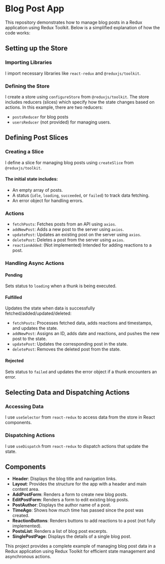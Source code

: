 # Blog Post App

This repository demonstrates how to manage blog posts in a Redux application using Redux Toolkit. Below is a simplified explanation of how the code works:

## Setting up the Store

### Importing Libraries

I import necessary libraries like `react-redux` and `@reduxjs/toolkit`.

### Defining the Store

I create a store using `configureStore` from `@reduxjs/toolkit`. The store includes reducers (slices) which specify how the state changes based on actions. In this example, there are two reducers:

- `postsReducer` for blog posts
- `usersReducer` (not provided) for managing users.

## Defining Post Slices

### Creating a Slice

I define a slice for managing blog posts using `createSlice` from `@reduxjs/toolkit`.

#### The initial state includes:

- An empty array of posts.
- A status (`idle`, `loading`, `succeeded`, or `failed`) to track data fetching.
- An error object for handling errors.

### Actions

- `fetchPosts`: Fetches posts from an API using `axios`.
- `addNewPost`: Adds a new post to the server using `axios`.
- `updatePost`: Updates an existing post on the server using `axios`.
- `deletePost`: Deletes a post from the server using `axios`.
- `reactionAdded`: (Not implemented) Intended for adding reactions to a post.

### Handling Async Actions

#### Pending

Sets status to `loading` when a thunk is being executed.

#### Fulfilled

Updates the state when data is successfully fetched/added/updated/deleted:

- `fetchPosts`: Processes fetched data, adds reactions and timestamps, and updates the state.
- `addNewPost`: Assigns an ID, adds date and reactions, and pushes the new post to the state.
- `updatePost`: Updates the corresponding post in the state.
- `deletePost`: Removes the deleted post from the state.

#### Rejected

Sets status to `failed` and updates the error object if a thunk encounters an error.

## Selecting Data and Dispatching Actions

### Accessing Data

I use `useSelector` from `react-redux` to access data from the store in React components.

### Dispatching Actions

I use `useDispatch` from `react-redux` to dispatch actions that update the state.

## Components

- **Header**: Displays the blog title and navigation links.
- **Layout**: Provides the structure for the app with a header and main content area.
- **AddPostForm**: Renders a form to create new blog posts.
- **EditPostForm**: Renders a form to edit existing blog posts.
- **PostAuthor**: Displays the author name of a post.
- **TimeAgo**: Shows how much time has passed since the post was created.
- **ReactionButtons**: Renders buttons to add reactions to a post (not fully implemented).
- **PostsList**: Renders a list of blog post excerpts.
- **SinglePostPage**: Displays the details of a single blog post.

This project provides a complete example of managing blog post data in a Redux application using Redux Toolkit for efficient state management and asynchronous actions.
